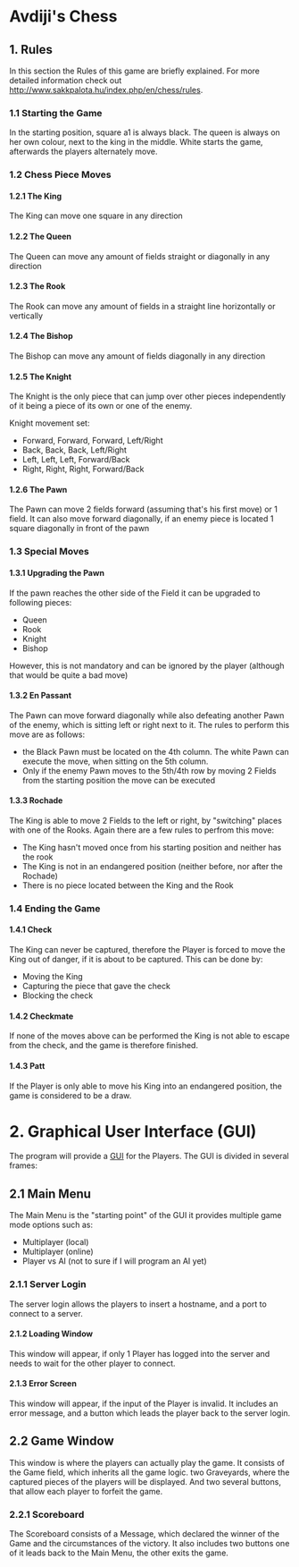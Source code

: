 # Avdiji's Chess

## 1. Rules
In this section the Rules of this game are briefly explained. For more detailed information check out http://www.sakkpalota.hu/index.php/en/chess/rules.
### 1.1 Starting the Game
In the starting position, square a1 is always black. The queen is always on her own colour, next to the king in the middle. White starts the game, afterwards the players alternately move.

### 1.2 Chess Piece Moves
#### 1.2.1 The King
The King can move one square in any direction
#### 1.2.2 The Queen
The Queen can move any amount of fields straight or diagonally in any direction
#### 1.2.3 The Rook
The Rook can move any amount of fields in a straight line horizontally or vertically
#### 1.2.4 The Bishop
The Bishop can move any amount of fields diagonally in any direction
#### 1.2.5 The Knight
The Knight is the only piece that can jump over other pieces independently of it being a piece of its own or one of the enemy. 

Knight movement set:
- Forward, Forward, Forward, Left/Right
- Back, Back, Back, Left/Right
- Left, Left, Left, Forward/Back
- Right, Right, Right, Forward/Back

#### 1.2.6 The Pawn
The Pawn can move 2 fields forward (assuming that's his first move) or 1 field. It can also move forward diagonally, if an enemy piece is located 1 square diagonally in front of the pawn

### 1.3 Special Moves
#### 1.3.1 Upgrading the Pawn
If the pawn reaches the other side of the Field it can be upgraded to following pieces:
- Queen
- Rook
- Knight
- Bishop

However, this is not mandatory and can be ignored by the player (although that would be quite a bad move)

#### 1.3.2 En Passant
The Pawn can move forward diagonally while also defeating another Pawn of the enemy, which is sitting left or right next to it. The rules to perform this move are as follows:

- the Black Pawn must be located on the 4th column. The white Pawn can execute the move, when sitting on the 5th column.
- Only if the enemy Pawn moves to the 5th/4th row by moving 2 Fields from the starting position the move can be executed

#### 1.3.3 Rochade
The King is able to move 2 Fields to the left or right, by "switching" places with one of the Rooks. Again there are a few rules to perfrom this move:
- The King hasn't moved once from his starting position and neither has the rook
- The King is not in an endangered position (neither before, nor after the Rochade)
- There is no piece located between the King and the Rook


### 1.4 Ending the Game
#### 1.4.1 Check
The King can never be captured, therefore the Player is forced to move the King out of danger, if it is about to be captured. This can be done by:
- Moving the King
- Capturing the piece that gave the check
- Blocking the check

#### 1.4.2 Checkmate
If none of the moves above can be performed the King is not able to escape from the check, and the game is therefore finished.

#### 1.4.3 Patt
If the Player is only able to move his King into an endangered position, the game is considered to be a draw.

# 2. Graphical User Interface (GUI)
The program will provide a [GUI](Chess_GUI_Template.pdf) for the Players. The GUI is divided in several frames:

## 2.1 Main Menu
The Main Menu is the "starting point" of the GUI it provides multiple game mode options such as:
- Multiplayer (local)
- Multiplayer (online)
- Player vs AI (not to sure if I will program an AI yet)

### 2.1.1 Server Login
The server login allows the players to insert a hostname, and a port to connect to a server.

#### 2.1.2 Loading Window
This window will appear, if only 1 Player has logged into the server and needs to wait for the other player to connect.
#### 2.1.3 Error Screen
This window will appear, if the input of the Player is invalid. It includes an error message, and a button which leads the player back to the server login.

## 2.2 Game Window
This window is where the players can actually play the game. It consists of the Game field, which inherits all the game logic. two Graveyards, where the captured pieces of the players will be displayed. And two several buttons, that allow each player to forfeit the game.

### 2.2.1 Scoreboard
The Scoreboard consists of a Message, which declared the winner of the Game and the circumstances of the victory. It also includes two buttons one of it leads back to the Main Menu, the other exits the game.
